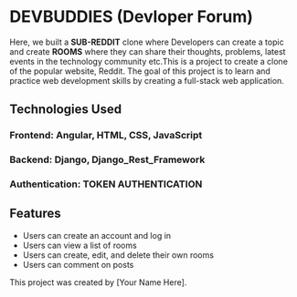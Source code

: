 # DEVBUDDIES (Devloper Forum)

Here, we built a **SUB-REDDIT** clone where Developers can create a topic and create **ROOMS** where
they can share their thoughts, problems, latest events in the technology community etc.This is a project to create a clone of the popular website, Reddit. The goal of this project is to learn and practice web development skills by creating a full-stack web application.


## Technologies Used
### Frontend: Angular, HTML, CSS, JavaScript
### Backend: Django, Django_Rest_Framework
### Authentication: TOKEN AUTHENTICATION

## Features
- Users can create an account and log in
- Users can view a list of rooms
- Users can create, edit, and delete their own rooms
- Users can comment on posts

This project was created by [Your Name Here].
